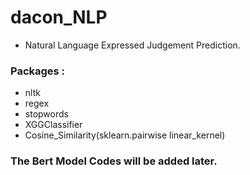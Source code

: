 # dacon_NLP

- Natural Language Expressed Judgement Prediction.

### Packages :
- nltk
- regex
- stopwords
- XGGClassifier
- Cosine_Similarity(sklearn.pairwise linear_kernel)

### The Bert Model Codes will be added later.
